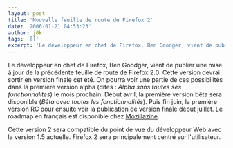 ```yaml
---
layout: post
title: 'Nouvelle feuille de route de Firefox 2'
date: '2006-01-21 04:53:23'
author: j0k
tags: '[]'
excerpt: 'Le développeur en chef de Firefox, Ben Goodger, vient de publier une mise à jour de la précédente feuille de route de Firefox 2.0. Cette version devrai sortir en version finale cet été. On pourra voir une partie de ces possibilités dans la première version alpha (dites : *Alpha sans toutes ses fonctionnalités*) le mois prochain.   Début avril, la première version bêta      ...'
---
```


Le développeur en chef de Firefox, Ben Goodger, vient de publier une mise à jour de la précédente feuille de route de Firefox 2.0. Cette version devrai sortir en version finale cet été. On pourra voir une partie de ces possibilités dans la première version alpha (dites : *Alpha sans toutes ses fonctionnalités*) le mois prochain.   Début avril, la première version bêta sera disponible (*Bêta avec toutes les fonctionnalités*). Puis fin juin, la première version RC pour ensuite voir la publication de version finale début juillet.   Le roadmap en français est disponible chez [Mozillazine](http://www.mozillazine-fr.org/feuille-de-route/firefox-2.0-3.0/).

Cette version 2 sera compatible du point de vue du développeur Web avec la version 1.5 actuelle. Firefox 2 sera principalement centré sur l'utilisateur.
